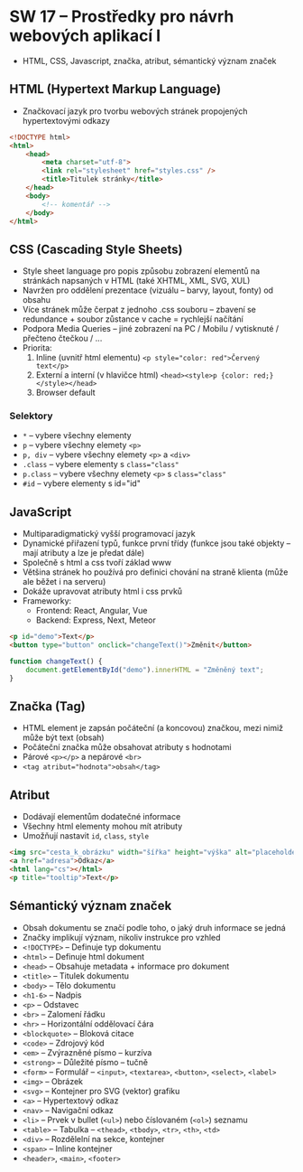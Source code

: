 # SW 17 – Prostředky pro návrh webových aplikací I

* HTML, CSS, Javascript, značka, atribut, sémantický význam značek

## HTML (Hypertext Markup Language)

* Značkovací jazyk pro tvorbu webových stránek propojených hypertextovými odkazy

``` html
<!DOCTYPE html>
<html>
    <head>
        <meta charset="utf-8">
        <link rel="stylesheet" href="styles.css" />
        <title>Titulek stránky</title>
    </head>
    <body>
        <!-- komentář -->
    </body>
</html>
```

## CSS (Cascading Style Sheets)

* Style sheet language pro popis způsobu zobrazení elementů na stránkách napsaných v HTML (také XHTML, XML, SVG, XUL)
* Navržen pro oddělení prezentace (vizuálu – barvy, layout, fonty) od obsahu
* Více stránek může čerpat z jednoho .css souboru – zbavení se redundance + soubor zůstance v cache = rychlejší načítání
* Podpora Media Queries – jiné zobrazení na PC / Mobilu / vytisknuté / přečteno čtečkou / ...
* Priorita:
  1. Inline (uvnitř html elementu) `<p style="color: red">Červený text</p>`
  2. Externí a interní (v hlavičce html) `<head><style>p {color: red;}</style></head>`
  3. Browser default

### Selektory

* `*` – vybere všechny elementy
* `p` – vybere všechny elemety `<p>`
* `p, div` – vybere všechny elemety `<p>` a `<div>`
* `.class` – vybere elementy s `class="class"`
* `p.class` – vybere všechny elemety `<p>` s `class="class"`
* `#id` – vybere elementy s id="id"

## JavaScript

* Multiparadigmatický vyšší programovací jazyk
* Dynamické přiřazení typů, funkce první třídy (funkce jsou také objekty – mají atributy a lze je předat dále)
* Společně s html a css tvoří základ www
* Většina stránek ho používá pro definici chování na straně klienta (může ale běžet i na serveru)
* Dokáže upravovat atributy html i css prvků
* Frameworky:
  * Frontend: React, Angular, Vue
  * Backend: Express, Next, Meteor

``` html
<p id="demo">Text</p>
<button type="button" onclick="changeText()">Změnit</button>
```

``` javascript
function changeText() {
    document.getElementById("demo").innerHTML = "Změněný text";
}
```

## Značka (Tag)

* HTML element je zapsán počáteční (a koncovou) značkou, mezi nimiž může být text (obsah)
* Počáteční značka může obsahovat atributy s hodnotami
* Párové `<p></p>` a nepárové `<br>`
* `<tag atribut="hodnota">obsah</tag>`

## Atribut

* Dodávají elementům dodatečné informace
* Všechny html elementy mohou mít atributy
* Umožňují nastavit `id`, `class`, `style`

``` html
<img src="cesta_k_obrázku" width="šířka" height="výška" alt="placeholder">
<a href="adresa">Odkaz</a>
<html lang="cs"></html>
<p title="tooltip">Text</p> 
```

## Sémantický význam značek

* Obsah dokumentu se značí podle toho, o jaký druh informace se jedná
* Značky implikují význam, nikoliv instrukce pro vzhled
* `<!DOCTYPE>` – Definuje typ dokumentu
* `<html>` – Definuje html dokument
* `<head>` – Obsahuje metadata + informace pro dokument
* `<title>` – Titulek dokumentu
* `<body>` – Tělo dokumentu
* `<h1-6>` – Nadpis
* `<p>` – Odstavec
* `<br>` – Zalomení řádku
* `<hr>` – Horizontální oddělovací čára
* `<blockquote>` – Bloková citace
* `<code>` – Zdrojový kód
* `<em>` – Zvýrazněné písmo – kurzíva
* `<strong>` – Důležité písmo – tučně
* `<form>` – Formulář – `<input>`, `<textarea>`, `<button>`, `<select>`, `<label>`
* `<img>` – Obrázek
* `<svg>` – Kontejner pro SVG (vektor) grafiku
* `<a>` – Hypertextový odkaz
* `<nav>` – Navigační odkaz
* `<li>` – Prvek v bullet (`<ul>`) nebo číslovaném (`<ol>`) seznamu
* `<table>` – Tabulka – `<thead>`, `<tbody>`, `<tr>`, `<th>`, `<td>`
* `<div>` – Rozdělelní na sekce, kontejner
* `<span>` – Inline kontejner
* `<header>`, `<main>`, `<footer>`
